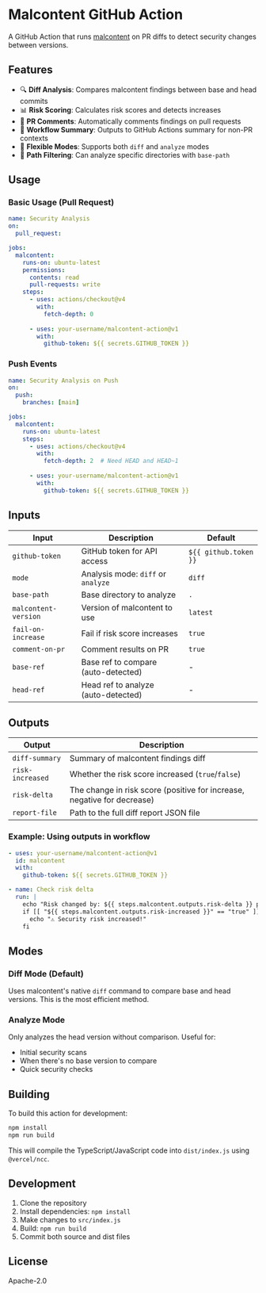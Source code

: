 # Malcontent GitHub Action

A GitHub Action that runs [malcontent](https://github.com/chainguard-dev/malcontent) on PR diffs to detect security changes between versions.

## Features

- 🔍 **Diff Analysis**: Compares malcontent findings between base and head commits
- 📊 **Risk Scoring**: Calculates risk scores and detects increases
- 💬 **PR Comments**: Automatically comments findings on pull requests
- 📝 **Workflow Summary**: Outputs to GitHub Actions summary for non-PR contexts
- 🎯 **Flexible Modes**: Supports both `diff` and `analyze` modes
- 📁 **Path Filtering**: Can analyze specific directories with `base-path`

## Usage

### Basic Usage (Pull Request)

```yaml
name: Security Analysis
on:
  pull_request:

jobs:
  malcontent:
    runs-on: ubuntu-latest
    permissions:
      contents: read
      pull-requests: write
    steps:
      - uses: actions/checkout@v4
        with:
          fetch-depth: 0
      
      - uses: your-username/malcontent-action@v1
        with:
          github-token: ${{ secrets.GITHUB_TOKEN }}
```

### Push Events

```yaml
name: Security Analysis on Push
on:
  push:
    branches: [main]

jobs:
  malcontent:
    runs-on: ubuntu-latest
    steps:
      - uses: actions/checkout@v4
        with:
          fetch-depth: 2  # Need HEAD and HEAD~1
      
      - uses: your-username/malcontent-action@v1
        with:
          github-token: ${{ secrets.GITHUB_TOKEN }}
```

## Inputs

| Input | Description | Default |
|-------|-------------|---------|
| `github-token` | GitHub token for API access | `${{ github.token }}` |
| `mode` | Analysis mode: `diff` or `analyze` | `diff` |
| `base-path` | Base directory to analyze | `.` |
| `malcontent-version` | Version of malcontent to use | `latest` |
| `fail-on-increase` | Fail if risk score increases | `true` |
| `comment-on-pr` | Comment results on PR | `true` |
| `base-ref` | Base ref to compare (auto-detected) | - |
| `head-ref` | Head ref to analyze (auto-detected) | - |

## Outputs

| Output | Description |
|--------|-------------|
| `diff-summary` | Summary of malcontent findings diff |
| `risk-increased` | Whether the risk score increased (`true`/`false`) |
| `risk-delta` | The change in risk score (positive for increase, negative for decrease) |
| `report-file` | Path to the full diff report JSON file |

### Example: Using outputs in workflow

```yaml
- uses: your-username/malcontent-action@v1
  id: malcontent
  with:
    github-token: ${{ secrets.GITHUB_TOKEN }}

- name: Check risk delta
  run: |
    echo "Risk changed by: ${{ steps.malcontent.outputs.risk-delta }} points"
    if [[ "${{ steps.malcontent.outputs.risk-increased }}" == "true" ]]; then
      echo "⚠️ Security risk increased!"
    fi
```

## Modes

### Diff Mode (Default)
Uses malcontent's native `diff` command to compare base and head versions. This is the most efficient method.

### Analyze Mode
Only analyzes the head version without comparison. Useful for:
- Initial security scans
- When there's no base version to compare
- Quick security checks

## Building

To build this action for development:

```bash
npm install
npm run build
```

This will compile the TypeScript/JavaScript code into `dist/index.js` using `@vercel/ncc`.

## Development

1. Clone the repository
2. Install dependencies: `npm install`
3. Make changes to `src/index.js`
4. Build: `npm run build`
5. Commit both source and dist files

## License

Apache-2.0